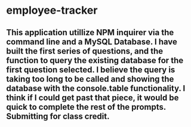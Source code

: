 # employee-tracker

## This application utillize NPM inquirer via the command line and a MySQL Database. I have built the first series of questions, and the function to query the existing database for the first question selected. I believe the query is taking too long to be called and showing the database with the console.table functionality. I think if I could get past that piece, it would be quick to complete the rest of the prompts. Submitting for class credit.
